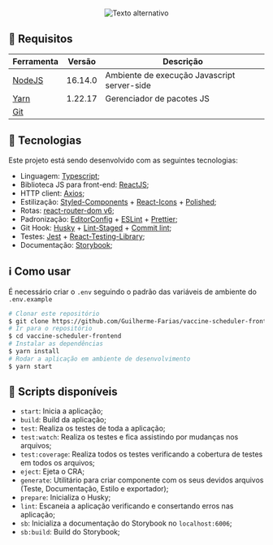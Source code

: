 
<h1 align="center">
  
</h1>

<p align="center">
<img src="https://i.imgur.com/pV1nEai.png" alt="Texto alternativo" >

</p>


## :memo: Requisitos

| Ferramenta| Versão  | Descrição                                    |
|-----------|---------|----------------------------------------------|
| [NodeJS](https://nodejs.org/en/)              | 16.14.0 | Ambiente de execução Javascript server-side  |
| [Yarn](https://yarnpkg.com/)                 | 1.22.17 | Gerenciador de pacotes JS                    |
| [Git](https://git-scm.com/)           | | |


## :rocket: Tecnologias

Este projeto está sendo desenvolvido com as seguintes tecnologias:

-  Linguagem: [Typescript](https://www.typescriptlang.org/);
-  Biblioteca JS para front-end: [ReactJS](https://reactjs.org/);
-  HTTP client: [Axios](https://github.com/axios/axios);
-  Estilização: [Styled-Components](https://www.styled-components.com/) + [React-Icons](https://react-icons.github.io/react-icons/) + [Polished](https://polished.js.org/docs/);
-  Rotas: [react-router-dom v6](https://reactrouter.com/docs/en/v6/getting-started/overview);
-  Padronização: [EditorConfig](https://editorconfig.org/) + [ESLint](https://eslint.org/) + [Prettier](https://prettier.io/);
-  Git Hook: [Husky](https://typicode.github.io/husky/#/) + [Lint-Staged](https://github.com/okonet/lint-staged) + [Commit lint](https://commitlint.js.org/#/);
-  Testes: [Jest](https://jestjs.io/) + [React-Testing-Library](https://testing-library.com/docs/react-testing-library/intro/);
-  Documentação: [Storybook](https://storybook.js.org/);

## :information_source: Como usar

É necessário criar o ```.env``` seguindo o padrão das variáveis de ambiente do ```.env.example```

```bash
# Clonar este repositório
$ git clone https://github.com/Guilherme-Farias/vaccine-scheduler-frontend
# Ir para o repositório
$ cd vaccine-scheduler-frontend
# Instalar as dependências
$ yarn install
# Rodar a aplicação em ambiente de desenvolvimento
$ yarn start
```
## :scroll: Scripts disponíveis

- `start`: Inicia a aplicação;
- `build`: Build da aplicação;
- `test`: Realiza os testes de toda a aplicação;
- `test:watch`: Realiza os testes e fica assistindo por mudanças nos arquivos;
- `test:coverage`: Realiza todos os testes verificando a cobertura de testes em todos os arquivos;
- `eject`: Ejeta o CRA;
- `generate`: Utilitário para criar componente com os seus devidos arquivos (Teste, Documentação, Estilo e exportador);
- `prepare`:  Inicializa o Husky;
- `lint`: Escaneia a aplicação verificando e consertando erros nas aplicação;
- `sb`: Inicializa a documentação do Storybook no `localhost:6006`;
- `sb:build`: Build do Storybook;
